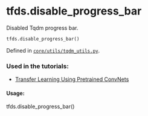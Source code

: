 <div itemscope itemtype="http://developers.google.com/ReferenceObject">
<meta itemprop="name" content="tfds.disable_progress_bar" />
<meta itemprop="path" content="Stable" />
</div>

# tfds.disable_progress_bar

Disabled Tqdm progress bar.

```python
tfds.disable_progress_bar()
```

Defined in
[`core/utils/tqdm_utils.py`](https://github.com/tensorflow/datasets/tree/master/tensorflow_datasets/core/utils/tqdm_utils.py).

### Used in the tutorials:

*   [Transfer Learning Using Pretrained ConvNets](https://www.tensorflow.org/beta/tutorials/images/transfer_learning)

#### Usage:

tfds.disable_progress_bar()
